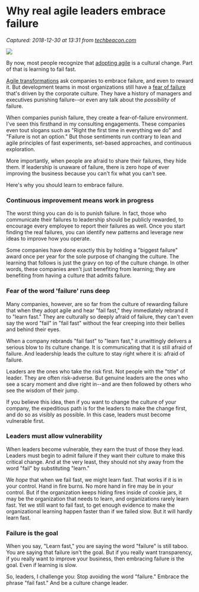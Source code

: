 # Why real agile leaders embrace failure

_Captured: 2018-12-30 at 13:31 from [techbeacon.com](https://techbeacon.com/why-real-agile-leaders-embrace-failure?es_p=8267656)_

![](https://techbeacon.scdn7.secure.raxcdn.com/sites/default/files/styles/article_hero_image__3x/public/field/image/embrace-failure.jpg?itok=vIKaKDzv)

By now, most people recognize that [adopting agile](https://techbeacon.com/3-impediments-agile-adoption) is a cultural change. Part of that is learning to fail fast.

[Agile transformations](https://techbeacon.com/key-factors-major-agile-transformation-success) ask companies to embrace failure, and even to reward it. But development teams in most organizations still have a [fear of failure](https://techbeacon.com/fighting-agile-fears-giving-accepting-feedback) that's driven by the corporate culture. They have a history of managers and executives punishing failure--or even any talk about the _possibility_ of failure.

When companies punish failure, they create a fear-of-failure environment. I've seen this firsthand in my consulting engagements. These companies even tout slogans such as "Right the first time in everything we do" and "Failure is not an option." But those sentiments run contrary to lean and agile principles of fast experiments, set-based approaches, and continuous exploration.

More importantly, when people are afraid to share their failures, they hide them. If leadership is unaware of failure, there is zero hope of ever improving the business because you can't fix what you can't see.

Here's why you should learn to embrace failure.

### Continuous improvement means work in progress

The worst thing you can do is to punish failure. In fact, those who communicate their failures to leadership should be publicly rewarded, to encourage every employee to report their failures as well. Once you start finding the real failures, you can identify new patterns and leverage new ideas to improve how you operate.

Some companies have done exactly this by holding a "biggest failure" award once per year for the sole purpose of changing the culture. The learning that follows is just the gravy on top of the culture change. In other words, these companies aren't just benefiting from learning; they are benefiting from having a culture that admits failure.

### Fear of the word 'failure' runs deep

Many companies, however, are so far from the culture of rewarding failure that when they adopt agile and hear "fail fast," they immediately rebrand it to "learn fast." They are culturally so deeply afraid of failure, they can't even say the word "fail" in "fail fast" without the fear creeping into their bellies and behind their eyes.

When a company rebrands "fail fast" to "learn fast," it unwittingly delivers a serious blow to its culture change. It is communicating that it is still afraid of failure. And leadership leads the culture to stay right where it is: afraid of failure.

Leaders are the ones who take the risk first. Not people with the "title" of leader. They are often risk-adverse. But genuine leaders are the ones who see a scary moment and dive right in--and are then followed by others who see the wisdom of their jump.

If you believe this idea, then if you want to change the culture of your company, the expeditious path is for the leaders to make the change first, and do so as visibly as possible. In this case, leaders must become vulnerable first.

### Leaders must allow vulnerability

When leaders become vulnerable, they earn the trust of those they lead. Leaders must begin to admit failure if they want their culture to make this critical change. And at the very least, they should not shy away from the word "fail" by substituting "learn."

We _hope_ that when we fail fast, we might learn fast. That works if it is in your control. Hand in fire burns. No more hand in fire may be in your control. But if the organization keeps hiding fires inside of cookie jars, it may be the organization that needs to learn, and organizations rarely learn fast. Yet we still want to fail fast, to get enough evidence to make the organizational learning happen faster than if we failed slow. But it will hardly learn fast.

### Failure is the goal

When you say, "Learn fast," you are saying the word "failure" is still taboo. You are saying that failure isn't the goal. But if you really want transparency, if you really want to improve your business, then embracing failure _is_ the goal. Even if learning is slow.

So, leaders, I challenge you: Stop avoiding the word "failure." Embrace the phrase "fail fast." And be a culture change leader.
